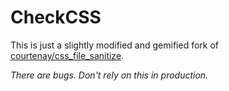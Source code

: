 # CheckCSS

This is just a slightly modified and gemified fork of [courtenay/css_file_sanitize](http://github.com/courtenay/css_file_sanitize).

*There are bugs. Don't rely on this in production.*